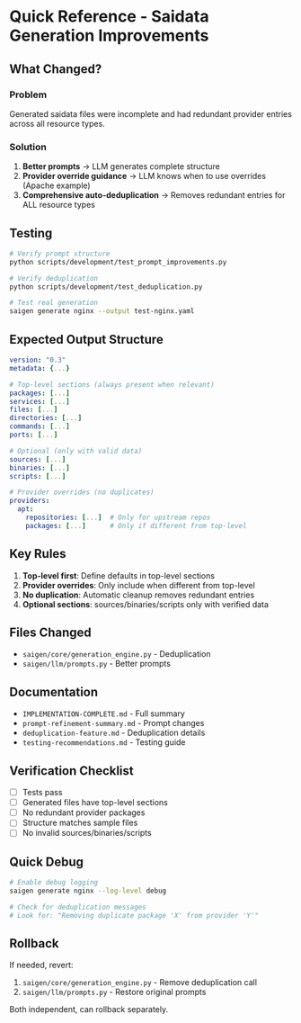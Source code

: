 # Quick Reference - Saidata Generation Improvements

## What Changed?

### Problem
Generated saidata files were incomplete and had redundant provider entries across all resource types.

### Solution
1. **Better prompts** → LLM generates complete structure
2. **Provider override guidance** → LLM knows when to use overrides (Apache example)
3. **Comprehensive auto-deduplication** → Removes redundant entries for ALL resource types

## Testing

```bash
# Verify prompt structure
python scripts/development/test_prompt_improvements.py

# Verify deduplication
python scripts/development/test_deduplication.py

# Test real generation
saigen generate nginx --output test-nginx.yaml
```

## Expected Output Structure

```yaml
version: "0.3"
metadata: {...}

# Top-level sections (always present when relevant)
packages: [...]
services: [...]
files: [...]
directories: [...]
commands: [...]
ports: [...]

# Optional (only with valid data)
sources: [...]
binaries: [...]
scripts: [...]

# Provider overrides (no duplicates)
providers:
  apt:
    repositories: [...]  # Only for upstream repos
    packages: [...]      # Only if different from top-level
```

## Key Rules

1. **Top-level first**: Define defaults in top-level sections
2. **Provider overrides**: Only include when different from top-level
3. **No duplication**: Automatic cleanup removes redundant entries
4. **Optional sections**: sources/binaries/scripts only with verified data

## Files Changed

- `saigen/core/generation_engine.py` - Deduplication
- `saigen/llm/prompts.py` - Better prompts

## Documentation

- `IMPLEMENTATION-COMPLETE.md` - Full summary
- `prompt-refinement-summary.md` - Prompt changes
- `deduplication-feature.md` - Deduplication details
- `testing-recommendations.md` - Testing guide

## Verification Checklist

- [ ] Tests pass
- [ ] Generated files have top-level sections
- [ ] No redundant provider packages
- [ ] Structure matches sample files
- [ ] No invalid sources/binaries/scripts

## Quick Debug

```bash
# Enable debug logging
saigen generate nginx --log-level debug

# Check for deduplication messages
# Look for: "Removing duplicate package 'X' from provider 'Y'"
```

## Rollback

If needed, revert:
1. `saigen/core/generation_engine.py` - Remove deduplication call
2. `saigen/llm/prompts.py` - Restore original prompts

Both independent, can rollback separately.
